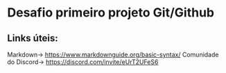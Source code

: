 
# Desafio primeiro projeto Git/Github

## Links úteis:
Markdown-> https://www.markdownguide.org/basic-syntax/
Comunidade do Discord-> https://discord.com/invite/eUrT2UFeS6
